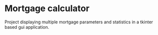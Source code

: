 # Mortgage calculator

Project displaying multiple mortgage parameters and statistics
in a tkinter based gui application.
